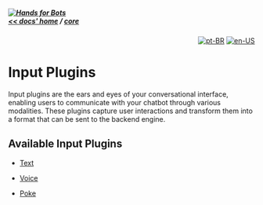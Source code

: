 ##### [![Hands for Bots](https://img.shields.io/badge/[•__•]-Hands_for_Bots-purple?style=social) <br>&lt;&lt; docs' home](../../../README.md) / [core](../core.md)

<div align="right">

[![pt-BR](https://img.shields.io/badge/pt-BR-white)](../../pt-br/core/input.md)
[![en-US](https://img.shields.io/badge/en-US-white)](./input.md)

</div>


  # Input Plugins


  Input plugins are the ears and eyes of your conversational interface, enabling users to communicate with your chatbot through various modalities.  These plugins capture user interactions and transform them into a format that can be sent to the backend engine.


  ## Available Input Plugins


  - [Text](./input/text.md)

  - [Voice](./input/voice.md)

  - [Poke](./input/poke.md)
